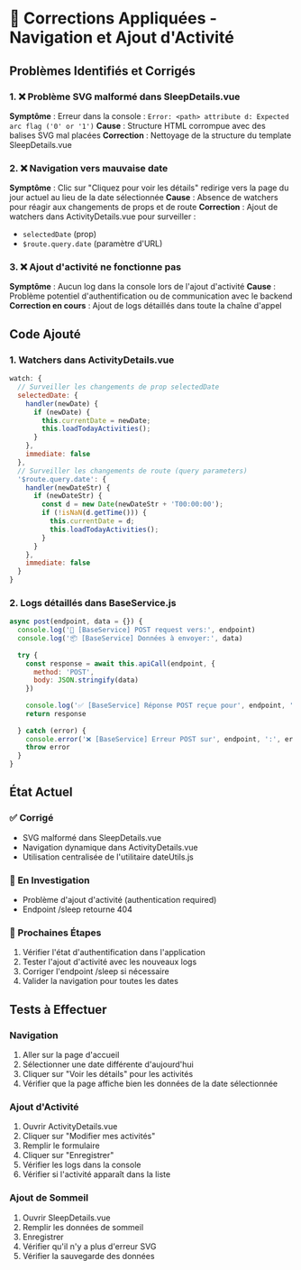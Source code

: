 # 🔧 Corrections Appliquées - Navigation et Ajout d'Activité

## Problèmes Identifiés et Corrigés

### 1. ❌ Problème SVG malformé dans SleepDetails.vue
**Symptôme** : Erreur dans la console : `Error: <path> attribute d: Expected arc flag ('0' or '1')`
**Cause** : Structure HTML corrompue avec des balises SVG mal placées
**Correction** : Nettoyage de la structure du template SleepDetails.vue

### 2. ❌ Navigation vers mauvaise date
**Symptôme** : Clic sur "Cliquez pour voir les détails" redirige vers la page du jour actuel au lieu de la date sélectionnée
**Cause** : Absence de watchers pour réagir aux changements de props et de route
**Correction** : Ajout de watchers dans ActivityDetails.vue pour surveiller :
- `selectedDate` (prop)
- `$route.query.date` (paramètre d'URL)

### 3. ❌ Ajout d'activité ne fonctionne pas
**Symptôme** : Aucun log dans la console lors de l'ajout d'activité
**Cause** : Problème potentiel d'authentification ou de communication avec le backend
**Correction en cours** : Ajout de logs détaillés dans toute la chaîne d'appel

## Code Ajouté

### 1. Watchers dans ActivityDetails.vue
```javascript
watch: {
  // Surveiller les changements de prop selectedDate
  selectedDate: {
    handler(newDate) {
      if (newDate) {
        this.currentDate = newDate;
        this.loadTodayActivities();
      }
    },
    immediate: false
  },
  // Surveiller les changements de route (query parameters)
  '$route.query.date': {
    handler(newDateStr) {
      if (newDateStr) {
        const d = new Date(newDateStr + 'T00:00:00');
        if (!isNaN(d.getTime())) {
          this.currentDate = d;
          this.loadTodayActivities();
        }
      }
    },
    immediate: false
  }
}
```

### 2. Logs détaillés dans BaseService.js
```javascript
async post(endpoint, data = {}) {
  console.log('🚀 [BaseService] POST request vers:', endpoint)
  console.log('📦 [BaseService] Données à envoyer:', data)
  
  try {
    const response = await this.apiCall(endpoint, {
      method: 'POST',
      body: JSON.stringify(data)
    })
    
    console.log('✅ [BaseService] Réponse POST reçue pour', endpoint, ':', response)
    return response
    
  } catch (error) {
    console.error('❌ [BaseService] Erreur POST sur', endpoint, ':', error)
    throw error
  }
}
```

## État Actuel

### ✅ Corrigé
- SVG malformé dans SleepDetails.vue
- Navigation dynamique dans ActivityDetails.vue
- Utilisation centralisée de l'utilitaire dateUtils.js

### 🔄 En Investigation
- Problème d'ajout d'activité (authentication required)
- Endpoint /sleep retourne 404

### 🎯 Prochaines Étapes
1. Vérifier l'état d'authentification dans l'application
2. Tester l'ajout d'activité avec les nouveaux logs
3. Corriger l'endpoint /sleep si nécessaire
4. Valider la navigation pour toutes les dates

## Tests à Effectuer

### Navigation
1. Aller sur la page d'accueil
2. Sélectionner une date différente d'aujourd'hui
3. Cliquer sur "Voir les détails" pour les activités
4. Vérifier que la page affiche bien les données de la date sélectionnée

### Ajout d'Activité
1. Ouvrir ActivityDetails.vue
2. Cliquer sur "Modifier mes activités"
3. Remplir le formulaire
4. Cliquer sur "Enregistrer"
5. Vérifier les logs dans la console
6. Vérifier si l'activité apparaît dans la liste

### Ajout de Sommeil
1. Ouvrir SleepDetails.vue
2. Remplir les données de sommeil
3. Enregistrer
4. Vérifier qu'il n'y a plus d'erreur SVG
5. Vérifier la sauvegarde des données
